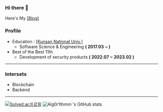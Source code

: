 ### Hi there 👋

Here's My [[Blog]](https://velog.io/@alg0r1thm)
<br>
### Profile

* Education : [[Kunsan National Univ.]](https://www.kunsan.ac.kr/)
    * Software Science & Engineering **( 2017.03 ~ )**
* Best of the Best 11th 
   * Development of security products **( 2022.07 ~ 2023.02 )**
---
### Intersets

* Blockchain
* Backend
---
[![Solved.ac프로필](http://mazassumnida.wtf/api/v2/generate_badge?boj=alg0r1thm)](https://solved.ac/alg0r1thm)
![Alg0r1thmm 's GitHub stats](https://github-readme-stats.vercel.app/api?username=alg0r1thmm&show_icons=true&hide=contribs,prs&cache_seconds=86400&theme=aura)
